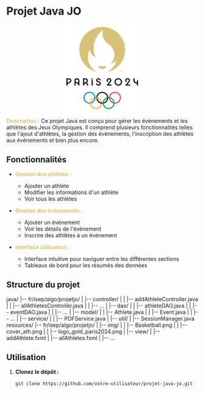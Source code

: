 # Projet Java JO

<p align="center">
  <img src="src/main/resources/fr/isep/algo/projetjo/img/logo_paris_2024.png" alt="Logo Paris 2024" width="200"/>
</p>

**<span style="color:#d7c378">Description :</span>**
Ce projet Java est conçu pour gérer les événements et les athlètes des Jeux Olympiques. Il comprend plusieurs fonctionnalités telles que l'ajout d'athlètes, la gestion des événements, l'inscription des athlètes aux événements et bien plus encore.

## Fonctionnalités

- **<span style="color:#d7c378">Gestion des athlètes :</span>**
  - Ajouter un athlète
  - Modifier les informations d'un athlète
  - Voir tous les athlètes

- **<span style="color:#d7c378">Gestion des événements :</span>**
  - Ajouter un événement
  - Voir les détails de l'événement
  - Inscrire des athlètes à un événement

- **<span style="color:#d7c378">Interface utilisateur :</span>**
  - Interface intuitive pour naviguer entre les différentes sections
  - Tableaux de bord pour les résumés des données

## Structure du projet

java/
|-- fr/isep/algo/projetjo/
| |-- controller/
| | |-- addAthleteController.java
| | |-- allAthletesController.java
| | |-- ...
| |-- dao/
| | |-- athleteDAO.java
| | |-- eventDAO.java
| | |-- ...
| |-- model/
| | |-- Athlete.java
| | |-- Event.java
| | |-- ...
| |-- service/
| | |-- PDFService.java
| |-- util/
| |-- SessionManager.java
resources/
|-- fr/isep/algo/projetjo/
| |-- img/
| | |-- Basketball.png
| | |-- cover_ath.png
| | |-- logo_gold_paris2024.png
| |-- view/
| |-- addAthlete.fxml
| |-- allAthletes.fxml
| |-- ...
 
## Utilisation

1. **Clonez le dépôt :**
   ```bash
   git clone https://github.com/votre-utilisateur/projet-java-jo.git
